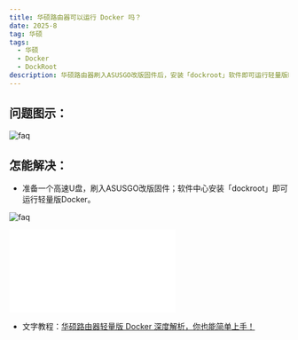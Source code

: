 ```yaml
---
title: 华硕路由器可以运行 Docker 吗？
date: 2025-8
tag: 华硕
tags: 
  - 华硕
  - Docker
  - DockRoot
description: 华硕路由器刷入ASUSGO改版固件后，安装「dockroot」软件即可运行轻量版Docker。
---
```


## 问题图示：

![faq](/assets/posts/docker-1.png)



## 怎能解决：

- 准备一个高速U盘，刷入ASUSGO改版固件；软件中心安装「dockroot」即可运行轻量版Docker。

![faq](/assets/posts/docker-2.png)

<iframe src="//player.bilibili.com/player.html?isOutside=true&aid=114871618240612&bvid=BV1FmguzBEyf&cid=31116887703&p=1&autoplay=0" scrolling="no" border="0" frameborder="no" framespacing="0" allowfullscreen="true"></iframe>

- 文字教程：[华硕路由器轻量版 Docker 深度解析，你也能简单上手！](https://mp.weixin.qq.com/s/aQppXbGHH6pRp3MVjBsFKg)





